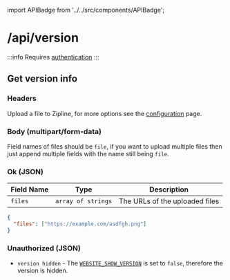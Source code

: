 import APIBadge from '../../src/components/APIBadge';

# /api/version

:::info
Requires [authentication](/docs/api#authentication)
:::

## <APIBadge type="GET" /> Get version info

### Headers

Upload a file to Zipline, for more options see the [configuration](/docs/guides/upload-options) page.

### Body (multipart/form-data)

Field names of files should be `file`, if you want to upload multiple files then just append multiple fields with the name still being `file`.

### <APIBadge type="200" /> Ok (JSON)

| Field Name | Type               | Description                    |
| ---------- | ------------------ | ------------------------------ |
| `files`    | `array of strings` | The URLs of the uploaded files |

```json
{
  "files": ["https://example.com/asdfgh.png"]
}
```

### <APIBadge type="403" /> Unauthorized (JSON)

- `version hidden` - The [`WEBSITE_SHOW_VERSION`](/docs/config/website#website_show_version) is set to `false`, therefore the version is hidden.
